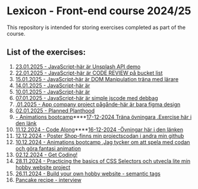 # Lexicon - Front-end course 2024/25
This repository is intended for storing exercises completed as part of the course.

## List of the exercises:

1. [23.01.2025 - JavaScript-här är Unsplash API demo](http://127.0.0.1:3000/index.html)
2. [22.01.2025 - JavaScript-här är CODE REVIEW på bucket list](https://github.com/Sai24020/BucketList/blob/main/README.md)
3. [15.01.2025 - JavaScript-här är DOM Manipulation träna med lärare](https://github.com/Sai24020/lektion15JS)
4. [14.01.2025 - JavaScript-här är ](https://github.com/Sai24020/lextion14JS)
5. [10.01.2025 - JavaScript-här är](https://github.com/Sai24020/lextion-10JS)
6. [07.01.2025 - JavaScript-här är simple jscode med debbag](https://github.com/Sai24020/JS-test)
7. [.01.2025 - App company project pågånde-här är bara figma design](https://www.figma.com/design/IxPAGsVbvwQrbHMToD8nQ3/DownloadOurApp?node-id=0-1&p=f&t=5QxAjbAM5XGjQPd1-0)
8. [02.01.2025 - Planned Planthood](https://rawcdn.githack.com/Sai24020/planned-planthood-new/12671b58e5be5a07ea09d18583dc8c5f184ded86/index.html)
9. [ - Animations bootcamp](https://codepen.io/Sai24020/pen/QwLvedr)****[17-12-2024 Träna övningara .Exercise här i den länk](https://github.com/Lexicon-Frontend-2024/exercise-html-css-responsivity)
10. [11.12.2024 - Code Along](https://github.com/Sai24020/codeAlong_Suzan)****[16-12-2024 -Övningar här i den länken](https://github.com/Lexicon-frontend-2024-2025/lecture-16-dec/blob/codeAlong-media-queries/exercises.md)
11. [12.12.2024 - Poster Shop-finns min projectscodan i andra min github](https://rawcdn.githack.com/suzan-majdalawi/poster-shop-nytt/aa927d31ade51bbcdd6d01a95e2067f657d83f5f/index.html)
12. [10.12.2024 - Animations bootcamp ,Jag tycker om att spela med codan och göra fantasi animation ](https://github.com/Sai24020/Product-card)
13. [02.12.2024 - Get Coding!](https://github.com/Sai24020/gitcoding_uppgift)
14. [28.11.2024 - Practicing the basics of CSS Selectors och utvecla lite min hobby website project](https://github.com/Sai24020/Min-Hobby-sida)
15. [26.11.2024 - Build your own hobby website - semantic tags](https://github.com/Sai24020/Min-Hobby-sida)
16. [Pancake recipe - interview](https://github.com/Sai24020/pankakproject-Suzan)
